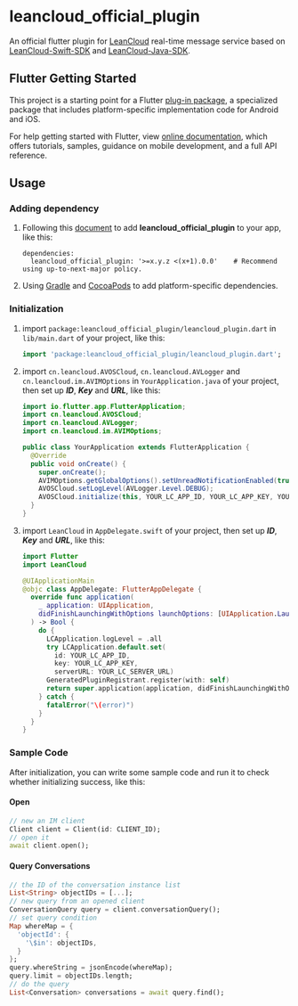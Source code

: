# leancloud_official_plugin

An official flutter plugin for [LeanCloud](https://www.leancloud.cn) real-time message service based on [LeanCloud-Swift-SDK](https://github.com/leancloud/swift-sdk) and [LeanCloud-Java-SDK](https://github.com/leancloud/java-unified-sdk).

## Flutter Getting Started

This project is a starting point for a Flutter [plug-in package](https://flutter.dev/docs/development/packages-and-plugins),
a specialized package that includes platform-specific implementation code for Android and iOS.

For help getting started with Flutter, 
view [online documentation](https://flutter.dev/docs), 
which offers tutorials, samples, guidance on mobile development, and a full API reference.

## Usage

### Adding dependency

1. Following this [document](https://flutter.dev/docs/development/packages-and-plugins/using-packages) to add **leancloud_official_plugin** to your app, like this:

    ```
    dependencies:
      leancloud_official_plugin: '>=x.y.z <(x+1).0.0'    # Recommend using up-to-next-major policy.
    ```

2. Using [Gradle](https://gradle.org/) and [CocoaPods](https://cocoapods.org) to add platform-specific dependencies.

### Initialization

1. import `package:leancloud_official_plugin/leancloud_plugin.dart` in `lib/main.dart` of your project, like this:
    ```dart
    import 'package:leancloud_official_plugin/leancloud_plugin.dart';
    ```

2. import `cn.leancloud.AVOSCloud`, `cn.leancloud.AVLogger` and `cn.leancloud.im.AVIMOptions` in `YourApplication.java` of your project, then set up ***ID***, ***Key*** and ***URL***, like this:
    ```java
    import io.flutter.app.FlutterApplication;
    import cn.leancloud.AVOSCloud;
    import cn.leancloud.AVLogger;
    import cn.leancloud.im.AVIMOptions;

    public class YourApplication extends FlutterApplication {
      @Override
      public void onCreate() {
        super.onCreate();
        AVIMOptions.getGlobalOptions().setUnreadNotificationEnabled(true);
        AVOSCloud.setLogLevel(AVLogger.Level.DEBUG);
        AVOSCloud.initialize(this, YOUR_LC_APP_ID, YOUR_LC_APP_KEY, YOUR_LC_SERVER_URL);
      }
    }
    ```

3. import `LeanCloud` in `AppDelegate.swift` of your project, then set up ***ID***, ***Key*** and ***URL***, like this:
    ```swift
    import Flutter
    import LeanCloud

    @UIApplicationMain
    @objc class AppDelegate: FlutterAppDelegate {
      override func application(
        _ application: UIApplication,
        didFinishLaunchingWithOptions launchOptions: [UIApplication.LaunchOptionsKey: Any]?
      ) -> Bool {
        do {
          LCApplication.logLevel = .all
          try LCApplication.default.set(
            id: YOUR_LC_APP_ID,
            key: YOUR_LC_APP_KEY,
            serverURL: YOUR_LC_SERVER_URL)
          GeneratedPluginRegistrant.register(with: self)
          return super.application(application, didFinishLaunchingWithOptions: launchOptions)
        } catch {
          fatalError("\(error)")
        }
      }
    }
    ```

### Sample Code

After initialization, you can write some sample code and run it to check whether initializing success, like this:

#### Open

```dart
// new an IM client
Client client = Client(id: CLIENT_ID);
// open it
await client.open();
```

#### Query Conversations

```dart
// the ID of the conversation instance list
List<String> objectIDs = [...];
// new query from an opened client
ConversationQuery query = client.conversationQuery();
// set query condition
Map whereMap = {
  'objectId': {
    '\$in': objectIDs,
  }
};
query.whereString = jsonEncode(whereMap);
query.limit = objectIDs.length;
// do the query
List<Conversation> conversations = await query.find();
```
